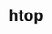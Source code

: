 ---
title: "htop"
layout: cache
categories: [package, develop]
meta: {"versions": ["3.2.2"], "compilers": ["gcc@=7.5.0"], "oss": ["ubuntu18.04"], "platforms": ["linux"], "targets": ["x86_64_v3"], "stacks": ["developer-tools", "root"], "num_specs": 3, "num_specs_by_stack": {"developer-tools": 3, "root": 3}}
spec_details: [{"hash": "qibcsk4sdj6t5wppwbptai6q5iae7fbl", "compiler": "gcc@=7.5.0", "versions": ["3.2.2"], "os": "ubuntu18.04", "platform": "linux", "target": "x86_64_v3", "variants": ["build_system=autotools", "~debug", "~hwloc", "+unicode"], "stacks": ["developer-tools", "root"], "size": "-", "tarball": "https://binaries.spack.io/develop/build_cache/linux-ubuntu18.04-x86_64_v3/gcc-7.5.0/htop-3.2.2/linux-ubuntu18.04-x86_64_v3-gcc-7.5.0-htop-3.2.2-qibcsk4sdj6t5wppwbptai6q5iae7fbl.spack"}, {"hash": "mhl6whvk2m65y5hvkz7qq4rv4ldtpr2u", "compiler": "gcc@=7.5.0", "versions": ["3.2.2"], "os": "ubuntu18.04", "platform": "linux", "target": "x86_64_v3", "variants": ["build_system=autotools", "~debug", "~hwloc", "+unicode"], "stacks": ["developer-tools", "root"], "size": "-", "tarball": "https://binaries.spack.io/develop/build_cache/linux-ubuntu18.04-x86_64_v3/gcc-7.5.0/htop-3.2.2/linux-ubuntu18.04-x86_64_v3-gcc-7.5.0-htop-3.2.2-mhl6whvk2m65y5hvkz7qq4rv4ldtpr2u.spack"}, {"hash": "nybvy63ptir3cvbq2hotrcgtcvuwrm76", "compiler": "gcc@=7.5.0", "versions": ["3.2.2"], "os": "ubuntu18.04", "platform": "linux", "target": "x86_64_v3", "variants": ["build_system=autotools", "~debug", "~hwloc", "+unicode"], "stacks": ["developer-tools", "root"], "size": "-", "tarball": "https://binaries.spack.io/develop/build_cache/linux-ubuntu18.04-x86_64_v3/gcc-7.5.0/htop-3.2.2/linux-ubuntu18.04-x86_64_v3-gcc-7.5.0-htop-3.2.2-nybvy63ptir3cvbq2hotrcgtcvuwrm76.spack"}]
---